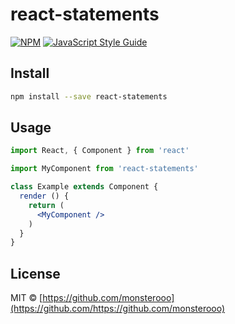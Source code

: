 # react-statements

> 

[![NPM](https://img.shields.io/npm/v/react-statements.svg)](https://www.npmjs.com/package/react-statements) [![JavaScript Style Guide](https://img.shields.io/badge/code_style-standard-brightgreen.svg)](https://standardjs.com)

## Install

```bash
npm install --save react-statements
```

## Usage

```jsx
import React, { Component } from 'react'

import MyComponent from 'react-statements'

class Example extends Component {
  render () {
    return (
      <MyComponent />
    )
  }
}
```

## License

MIT © [https://github.com/monsterooo](https://github.com/https://github.com/monsterooo)
